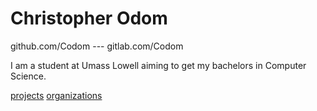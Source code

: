 # Christopher Odom

github.com/Codom --- gitlab.com/Codom

I am a student at Umass Lowell aiming to 
get my bachelors in Computer Science.

[projects](./projects.html)
[organizations](./organizations.html)

